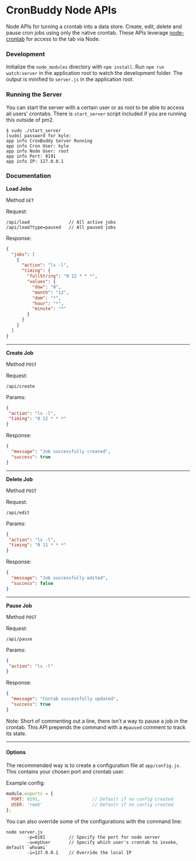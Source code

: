 # CronBuddy Node APIs
Node APIs for turning a crontab into a data store. Create, edit, delete and pause cron jobs using only the native crontab. These APIs leverage [node-crontab](https://github.com/dachev/node-crontab) for access to the tab via Node.

### Development
Initialize the `node_modules` directory with `npm install`.
Run `npm run watch:server` in the application root to watch the development folder. The output is minified to `server.js` in the application root.

### Running the Server
You can start the server with a certain user or as root to be able to access all users' crontabs. There is `start_server` script included if you are running this outside of pm2.

```
$ sudo ./start_server 
[sudo] password for kyle: 
app info CronBuddy Server Running
app info Cron User: kyle
app info Node User: root
app info Port: 9191
app info IP: 127.0.0.1
```

### Documentation

**Load Jobs**

Method `GET`

Request:
```
/api/load               // All active jobs
/api/load?type=paused   // All paused jobs
```

Response:
```json
{
  "jobs": [
    {
      "action": "ls -l",
      "timing": {
        "fullString": "0 12 * * *",
        "values": {
          "dow": "0",
          "month": "12",
          "dom": "*",
          "hour": "*",
          "minute": "*"
        }
      }
    }
  ]
}
```

------
**Create Job**

Method `POST`

Request:
```
/api/create
```

Params:
```json
{
 "action": "ls -l",
 "timing": "0 12 * * *"
}
```

Response:
```json
{
  "message": "Job successfully created",
  "success": true
}
```

------
**Delete Job**

Method `POST`

Request:
```
/api/edit
```

Params:
```json
{
 "action": "ls -l",
 "timing": "0 11 * * *"
}
```

Response:
```json
{
  "message": "Job successfully edited",
  "success": false
}
```

------
**Pause Job**

Method `POST`

Request:
```
/api/pause
```

Params:
```json
{
 "action": "ls -l"
}
```

Response:
```json
{
  "message": "Contab successfully updated",
  "success": true
}
```

Note: Short of commenting out a line, there isn't a way to pause a job in the crontab. This API prepends the command with a `#paused` comment to track its state.

------

#### Options
The recommended way is to create a configuration file at `app/config.js`. This contains your chosen port and crontab user.

Example config:
```js
module.exports = {
  PORT: 9191,                    // Default if no config created
  USER: 'root'                   // Default if no config created
};
```

You can also override some of the configurations with the command line:
```
node server.js 
        -p=8181         // Specify the port for node server
        -u=myUser       // Specify which user's crontab to invoke, default `whoami`
        -i=127.0.0.1    // Override the local IP
```
